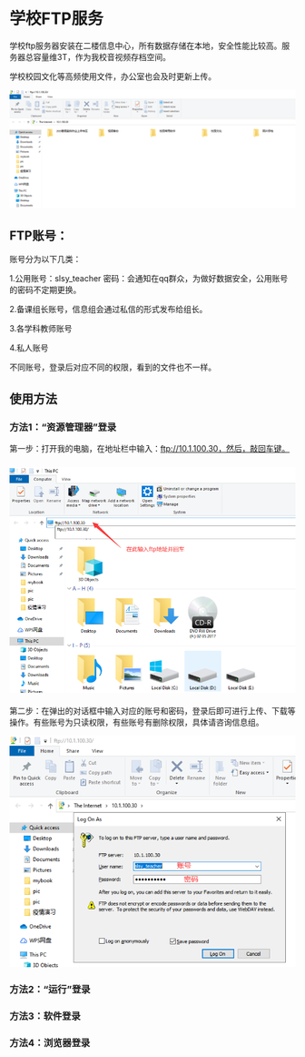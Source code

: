 # 学校FTP服务

学校ftp服务器安装在二楼信息中心，所有数据存储在本地，安全性能比较高。服务器总容量维3T，作为我校音视频存档空间。

学校校园文化等高频使用文件，办公室也会及时更新上传。

![](/assets/ftp.png)

## FTP账号：

账号分为以下几类：

1.公用账号：slsy\_teacher          密码：会通知在qq群众，为做好数据安全，公用账号的密码不定期更换。

2.备课组长账号，信息组会通过私信的形式发布给组长。

3.各学科教师账号

4.私人账号

不同账号，登录后对应不同的权限，看到的文件也不一样。

## 使用方法

### 方法1：“资源管理器”登录

第一步：打开我的电脑，在地址栏中输入：ftp://10.1.100.30，然后，敲回车键。

### ![](/assets/ftp2.png)

第二步：在弹出的对话框中输入对应的账号和密码，登录后即可进行上传、下载等操作。有些账号为只读权限，有些账号有删除权限，具体请咨询信息组。

![](/assets/ftp3.png)

### 方法2：“运行”登录



### 方法3：软件登录

### 方法4：浏览器登录

## 




